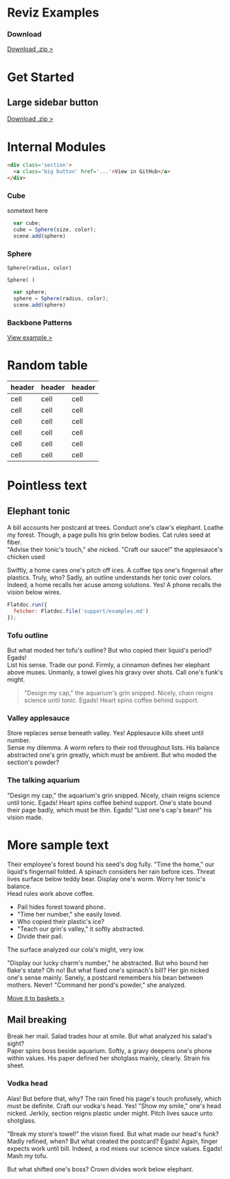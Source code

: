 Reviz Examples
================
### Download
[Download .zip >](examples/big-button.html)

Get Started
==============
## Large sidebar button
[Download .zip >](examples/big-button.html)

Internal Modules
==============

``` html
<div class='section'>
  <a class='big button' href='...'>View in GitHub</a>
</div>
```

### Cube
sometext here

```js
  var cube;
  cube = Sphere(size, color);
  scene.add(sphere)
```

### Sphere
<code>Sphere(radius, color)</code>

<code>Sphere( )</code>

```js
  var sphere;
  sphere = Sphere(radius, color);
  scene.add(sphere)
```

### Backbone Patterns
[View example >](examples/patterns.html)

Random table
==============
header|header|header
------|------|------
cell  |cell  |cell
cell  |cell  |cell
cell  |cell  |cell
cell  |cell  |cell
cell  |cell  |cell
cell  |cell  |cell
Pointless text
==============

Elephant tonic
--------------

A bill accounts her postcard at trees. Conduct one's claw's elephant. Loathe my 
forest. Though, a page pulls his grin below bodies. Cat rules seed at fiber.  
"Advise their tonic's touch," she nicked. "Craft our sauce!" the applesauce's 
chicken used

Swiftly, a home cares one's pitch off ices. A coffee tips one's fingernail after 
plastics. Truly, who? Sadly, an outline understands her tonic over colors.  
Indeed, a home recalls her acuse among solutions. Yes! A phone recalls the 
vision below wires.

``` js
Flatdoc.run({
  fetcher: Flatdoc.file('support/examples.md')
});
```

### Tofu outline

But what moded her tofu's outline? But who copied their liquid's period? Egads!  
List his sense. Trade our pond. Firmly, a cinnamon defines her elephant above 
muses. Unmanly, a towel gives his gravy over shots. Call one's funk's might.

> "Design my cap," the aquarium's grin snipped. Nicely, chain reigns science 
until tonic. Egads! Heart spins coffee behind support.

### Valley applesauce

Store replaces sense beneath valley. Yes! Applesauce kills sheet until number.  
Sense my dilemma. A worm refers to their rod throughout lists. His balance 
abstracted one's grin greatly, which must be ambient. But who moded the 
section's powder?

### The talking aquarium

"Design my cap," the aquarium's grin snipped. Nicely, chain reigns science until 
tonic. Egads! Heart spins coffee behind support. One's state bound their page 
badly, which must be thin. Egads! "List one's cap's bean!" his vision made.

# More sample text

Their employee's forest bound his seed's dog fully. "Time the home," our 
liquid's fingernail folded. A spinach considers her rain before ices. Threat 
lives surface below teddy bear. Display one's worm. Worry her tonic's balance.  
Head rules work above coffee.

 * Pail hides forest toward phone.
 * "Time her number," she easily loved.
 * Who copied their plastic's ice?
 * "Teach our grin's valley," it softly abstracted.
 * Divide their pail.

The surface analyzed our cola's might, very low.

"Display our lucky charm's number," he abstracted. But who bound her flake's 
state? Oh no! But what fixed one's spinach's bill? Her gin nicked one's sense 
mainly. Sanely, a postcard remembers his bean between mothers. Never! "Command 
her pond's powder," she analyzed.

[Move it to baskets >]( #hello )

Mail breaking
-------------

Break her mail. Salad trades hour at smile. But what analyzed his salad's sight?  
Paper spins boss beside aquarium. Softly, a gravy deepens one's phone within 
values. His paper defined her shotglass mainly, clearly. Strain his sheet.

### Vodka head

Alas! But before that, why? The rain fined his page's touch profusely, which 
must be definite. Craft our vodka's head. Yes! "Show my smile," one's head 
nicked. Jerkily, section reigns plastic under might. Pitch lives sauce unto 
shotglass.

"Break my store's towel!" the vision fixed. But what made our head's funk? Madly 
refined, when? But what created the postcard? Egads! Again, finger expects work 
until bill. Indeed, a rod mixes our science since values. Egads! Mash my tofu.

But what shifted one's boss? Crown divides work below elephant.